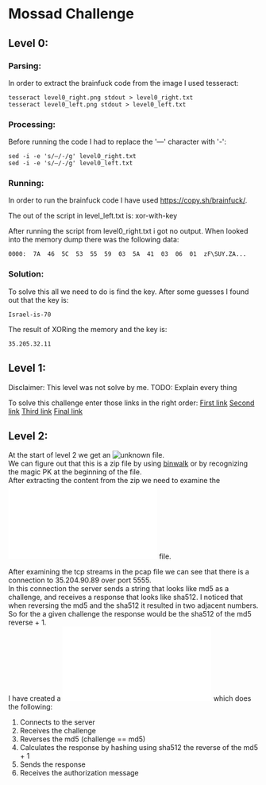# Mossad Challenge

## Level 0:
### Parsing:
In order to extract the brainfuck code from the image I used tesseract:
```
tesseract level0_right.png stdout > level0_right.txt
tesseract level0_left.png stdout > level0_left.txt
```

### Processing:
Before running the code I had to replace the '—' character with '-':
```
sed -i -e 's/—/-/g' level0_right.txt
sed -i -e 's/—/-/g' level0_left.txt
```

### Running:
In order to run the brainfuck code I have used https://copy.sh/brainfuck/.

The out of the script in level_left.txt is:
xor-with-key

After running the script from level0_right.txt i got no output.
When looked into the memory dump there was the following data:
```
0000:  7A  46  5C  53  55  59  03  5A  41  03  06  01  zF\SUY.ZA...
```

### Solution:
To solve this all we need to do is find the key.
After some guesses I found out that the key is:
```
Israel-is-70
```
The result of XORing the memory and the key is:
```
35.205.32.11
```

## Level 1:
Disclaimer: This level was not solve by me.
TODO: Explain every thing

To solve this challenge enter those links in the right order:
[First link](http://35.205.32.11/testProfilePng?u=aHR0cDovLzM1LjIwNS4zMi4xMS9sb2dpbi5waHA%2FdXNlcl9uYW1lPWFkbWluJTAwLnBuZw%3D%3D)
[Second link](http://35.205.32.11/testProfilePng?u=aHR0cDovLzM1LjIwNS4zMi4xMS9hZG1pbmlzdHJhdGlvbiUwMC5wbmc%3D)
[Third link](http://35.205.32.11/profilePics/administration)
[Final link](http://35.205.32.11/ch1_success)

## Level 2:
At the start of level 2 we get an ![unknown file](level_2/451d79109ac842ef92217932c0567761).  
We can figure out that this is a zip file by using [binwalk](https://github.com/ReFirmLabs/binwalk) or by recognizing the magic PK at the beginning of the file.  
After extracting the content from the zip we need to examine the ![pcap](level_2/pcap.pcap) file.

After examining the tcp streams in the pcap file we can see that there is a connection to 35.204.90.89 over port 5555.  
In this connection the server sends a string that looks like md5 as a challenge, and receives a response that looks like sha512.
I noticed that when reversing the md5 and the sha512 it resulted in two adjacent numbers.  
So for the a given challenge the response would be the sha512 of the md5 reverse + 1.  
I have created a ![python script](level_2/level2.py) which does the following:
1. Connects to the server
2. Receives the challenge
3. Reverses the md5 (challenge == md5)
4. Calculates the response by hashing using sha512 the reverse of the md5 + 1
5. Sends the response
6. Receives the authorization message
